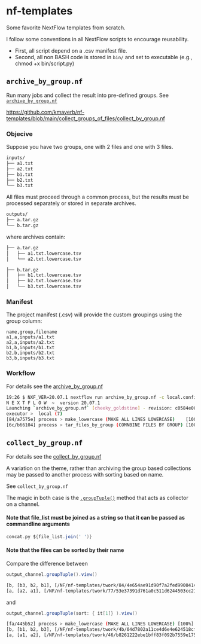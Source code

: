 # nf-templates

Some favorite NextFlow templates from scratch.


 I follow some conventions in all NextFlow scripts to encourage reusability.

* First, all script depend on a .csv manifest file. 
* Second, all non BASH code is stored in `bin/` and set to executable (e.g., chmod +x bin/script.py)


## `archive_by_group.nf`

Run many jobs and collect the result into pre-defined groups. See [`archive_by_group.nf`](https://github.com/kmayerb/nf-templates/blob/main/collect_groups_of_files/archive_by_group.nf)

https://github.com/kmayerb/nf-templates/blob/main/collect_groups_of_files/collect_by_group.nf
### Objecive

Suppose you have two groups, one with 2 files and one with 3 files.  

```bash
inputs/
├── a1.txt
├── a2.txt
├── b1.txt
├── b2.txt
└── b3.txt 
```

All files must proceed through a common process, but the results must be processed separately or stored in 
separate archives. 

```bash
outputs/
├── a.tar.gz
└── b.tar.gz
```

where archives contain:

```bash
├── a.tar.gz
│   ├── a1.txt.lowercase.tsv
│   └── a2.txt.lowercase.tsv

├── b.tar.gz
│   ├── b1.txt.lowercase.tsv
│   ├── b2.txt.lowercase.tsv
│   └── b3.txt.lowercase.tsv
```

### Manifest

The project manifest (.csv) will provide the custom groupings using the group column:

```
name,group,filename
a1,a,inputs/a1.txt
a2,a,inputs/a2.txt
b1,b,inputs/b1.txt
b2,b,inputs/b2.txt
b3,b,inputs/b3.txt
```


### Workflow

For details see the [archive_by_group.nf](https://github.com/kmayerb/nf-templates/blob/main/collect_groups_of_files/archive_by_group.nf)

```bash
19:26 $ NXF_VER=20.07.1 nextflow run archive_by_group.nf -c local.config
N E X T F L O W  ~  version 20.07.1
Launching `archive_by_group.nf` [cheeky_goldstine] - revision: c0584e00b1
executor >  local (7)
[84/a7575e] process > make_lowercase (MAKE ALL LINES LOWERCASE)    [100%] 5 of 5 ✔
[6c/b66104] process > tar_files_by_group (COMNBINE FILES BY GROUP) [100%] 2 of 2 ✔
```

## `collect_by_group.nf`


For details see the [collect_by_group.nf](https://github.com/kmayerb/nf-templates/blob/main/collect_groups_of_files/collect_by_group.nf)

A variation on the theme, rather than archiving the group based collections may be passed to
another process with sorting based on name.

See `collect_by_group.nf`

The magic in both case is the [`.groupTuple()`]((https://www.nextflow.io/docs/latest/operator.html#grouptuple).) method that acts as collector on a channel. 


#### Note that file_list must be joined as a string so that it can be passed as commandline arguments

```groovy
concat.py ${file_list.join(' ')}
```

#### Note that the files can be sorted by their name

Compare the difference between

```groovy
output_channel.groupTuple().view()
````

```bash
[b, [b3, b2, b1], [/NF/nf-templates/twork/84/4e654ae91d90f7a2fed9900414b382/b3.txt.lowercase.tsv, /NF/nf-templates/twork/0b/978426beb8275b4dbfdc607ca29574/b2.txt.lowercase.tsv, /NF/nf-templates/twork/26/9afbf9f8d093474f0449bf549ccab4/b1.txt.lowercase.tsv]]
[a, [a2, a1], [/NF/nf-templates/twork/77/53e37391d761a0c511d6244503cc21/a2.txt.lowercase.tsv, /NF/nf-templates/twork/22/32dc53927e281f96cec58a81ea0ab4/a1.txt.lowercase.tsv]]
```

and 

```groovy
output_channel.groupTuple(sort: { it[1]} ).view()
```

```bash
[fa/445b52] process > make_lowercase (MAKE ALL LINES LOWERCASE) [100%] 5 of 5 ✔
[b, [b1, b2, b3], [/NF/nf-templates/twork/4b/04d7802a11ce4d6e4e624518cfd8bd/b1.txt.lowercase.tsv, /NF/nf-templates/twork/cf/00bf8c09d04db9e9cd52051f8f4c29/b2.txt.lowercase.tsv, /NF/nf-templates/twork/d6/56c2f87eaa8ded73e65621c5ba52dd/b3.txt.lowercase.tsv]]
[a, [a1, a2], [/NF/nf-templates/twork/46/b8261222ebe1bff83f092b7559e175/a2.txt.lowercase.tsv, /NF/nf-templates/twork/fa/445b5251f68b88482424bd3ea082c2/a1.txt.lowercase.tsv]]
```




